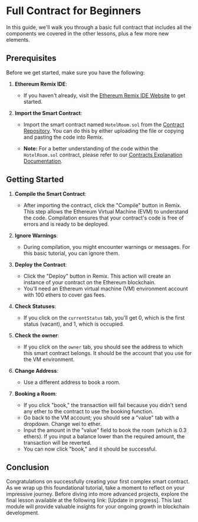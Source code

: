 # Full Contract for Beginners

In this guide, we'll walk you through a basic full contract that includes all the components we covered in the other lessons, plus a few more new elements.

## Prerequisites

Before we get started, make sure you have the following:

1. **Ethereum Remix IDE**:
   - If you haven't already, visit the [Ethereum Remix IDE Website](https://remix.ethereum.org/) to get started.

2. **Import the Smart Contract**:
   - Import the smart contract named `HotelRoom.sol` from the [Contract Repository](../contracts). You can do this by either uploading the file or copying and pasting the code into Remix.
   
   - **Note:** For a better understanding of the code within the `HotelRoom.sol` contract, please refer to our [Contracts Explanation Documentation](../Contracts-Explanation/HOTEL_ROOM_CONTRACT_EXPLANATION.md).

## Getting Started

1. **Compile the Smart Contract**:
   - After importing the contract, click the "Compile" button in Remix. This step allows the Ethereum Virtual Machine (EVM) to understand the code. Compilation ensures that your contract's code is free of errors and is ready to be deployed.

2. **Ignore Warnings**:
   - During compilation, you might encounter warnings or messages. For this basic tutorial, you can ignore them.

3. **Deploy the Contract**:
   - Click the "Deploy" button in Remix. This action will create an instance of your contract on the Ethereum blockchain.
   - You'll need an Ethereum virtual machine (VM) environment account with 100 ethers to cover gas fees.

4. **Check Statuses**:
   - If you click on the `currentStatus` tab, you'll get 0, which is the first status (vacant), and 1, which is occupied.

5. **Check the owner**:
   - If you click on the `owner` tab, you should see the address to which this smart contract belongs. It should be the account that you use for the VM environment.

6. **Change Address**:
   - Use a different address to book a room.

7. **Booking a Room**:
   - If you click "book," the transaction will fail because you didn't send any ether to the contract to use the booking function.
   - Go back to the VM account; you should see a "value" tab with a dropdown. Change wei to ether.
   - Input the amount in the "value" field to book the room (which is 0.3 ethers). If you input a balance lower than the required amount, the transaction will be reverted.
   - You can now click "book," and it should be successful.

## Conclusion

Congratulations on successfully creating your first complex smart contract. As we wrap up this foundational tutorial, take a moment to reflect on your impressive journey. Before diving into more advanced projects, explore the final lesson available at the following link: [Update in progress]. This last module will provide valuable insights for your ongoing growth in blockchain development.